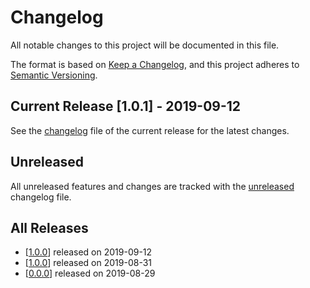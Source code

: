 # Changelog

All notable changes to this project will be documented in this file.

The format is based on [Keep a Changelog](https://keepachangelog.com/en/1.0.0/),
and this project adheres to [Semantic Versioning](https://semver.org/spec/v2.0.0.html).

## Current Release [1.0.1] - 2019-09-12

See the [changelog](.changelog/CHANGELOG-1.0.1.md) file of the current release for the latest changes.

## Unreleased

All unreleased features and changes are tracked with the [unreleased](.changelog/UNRELEASED.md) changelog file.

## All Releases

- [[1.0.0](.changelog/CHANGELOG-1.0.1.md)] released on 2019-09-12
- [[1.0.0](.changelog/CHANGELOG-1.0.0.md)] released on 2019-08-31
- [[0.0.0](.changelog/CHANGELOG-0.0.0.md)] released on 2019-08-29
